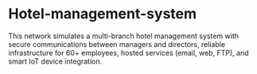 # Hotel-management-system
This network simulates a multi-branch hotel management system with secure communications between managers and directors, reliable infrastructure for 60+ employees, hosted services (email, web, FTP), and smart IoT device integration.
